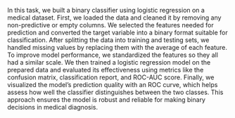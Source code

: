 In this task, we built a binary classifier using logistic regression on a medical dataset. First, we loaded the data and cleaned it by removing any non-predictive or empty columns. We selected the features needed for prediction and converted the target variable into a binary format suitable for classification. After splitting the data into training and testing sets, we handled missing values by replacing them with the average of each feature. To improve model performance, we standardized the features so they all had a similar scale. We then trained a logistic regression model on the prepared data and evaluated its effectiveness using metrics like the confusion matrix, classification report, and ROC-AUC score. Finally, we visualized the model’s prediction quality with an ROC curve, which helps assess how well the classifier distinguishes between the two classes. This approach ensures the model is robust and reliable for making binary decisions in medical diagnosis.
